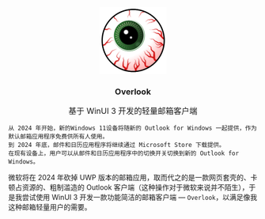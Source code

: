 <p align="center">
    <img src="README/Overlook_LOGO.png" alt="logo" height="135" width="135"/>
</p> 

<h3 align="center">Overlook</h3>

<p align="center">
    <font size=3>基于 WinUI 3 开发的轻量邮箱客户端</font>
</p>

```
从 2024 年开始，新的Windows 11设备将随新的 Outlook for Windows 一起提供，作为默认邮箱应用程序免费供所有人使用。
到 2024 年底，邮件和日历应用程序将继续通过 Microsoft Store 下载提供。
在现有设备上，用户可以从邮件和日历应用程序中的切换开关切换到新的 Outlook for Windows。
```
微软将在 2024 年砍掉 UWP 版本的邮箱应用，取而代之的是一款网页套壳的、卡顿占资源的、粗制滥造的 Outlook 客户端（这种操作对于微软来说并不陌生），于是我尝试使用 WinUI 3 开发一款功能简洁的邮箱客户端 — `Overlook`，以满足像我这种邮箱轻量用户的需要。
